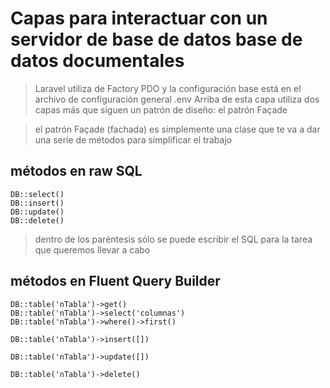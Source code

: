 # Capas para interactuar con un servidor de base de datos base de datos documentales

> Laravel utiliza de Factory PDO y la configuración base está en el archivo de configuración general .env
> Arriba de esta capa utiliza dos capas más que siguen un patrón de diseño: el patrón Façade

> el patrón Façade (fachada) es simplemente una clase que te va a dar una serie de métodos para simplificar el trabajo

## métodos en raw SQL

    DB::select()  
    DB::insert()  
    DB::update()  
    DB::delete()  

> dentro de los paréntesis sólo se puede escribir el SQL para la tarea que queremos llevar a cabo

## métodos en Fluent Query Builder

    DB::table('nTabla')->get()  
    DB::table('nTabla')->select('columnas')  
    DB::table('nTabla')->where()->first()

    DB::table('nTabla')->insert([])

    DB::table('nTabla')->update([])

    DB::table('nTabla')->delete()  